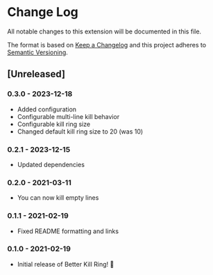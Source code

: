 # Change Log

All notable changes to this extension will be documented in this file.

The format is based on [Keep a Changelog](http://keepachangelog.com/) and this project adheres to [Semantic Versioning](https://semver.org/spec/v2.0.0.html).

## [Unreleased]

### 0.3.0 - 2023-12-18

- Added configuration
- Configurable multi-line kill behavior
- Configurable kill ring size
- Changed default kill ring size to 20 (was 10)

### 0.2.1 - 2023-12-15

- Updated dependencies

### 0.2.0 - 2021-03-11

- You can now kill empty lines

### 0.1.1 - 2021-02-19

- Fixed README formatting and links

### 0.1.0 - 2021-02-19

- Initial release of Better Kill Ring! 🎉
